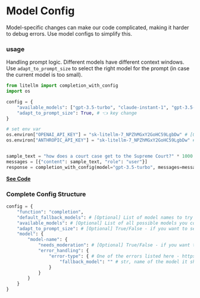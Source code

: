 # Model Config

Model-specific changes can make our code complicated, making it harder to debug errors. Use model configs to simplify this. 

### usage

Handling prompt logic. Different models have different context windows. Use `adapt_to_prompt_size` to select the right model for the prompt (in case the current model is too small).

```python
from litellm import completion_with_config 
import os 

config = {
    "available_models": ["gpt-3.5-turbo", "claude-instant-1", "gpt-3.5-turbo-16k"],
    "adapt_to_prompt_size": True, # 👈 key change
}

# set env var
os.environ["OPENAI_API_KEY"] = "sk-litellm-7_NPZhMGxY2GoHC59LgbDw" # [OPTIONAL] replace with your openai key
os.environ["ANTHROPIC_API_KEY"] = "sk-litellm-7_NPZhMGxY2GoHC59LgbDw" # [OPTIONAL] replace with your anthropic key


sample_text = "how does a court case get to the Supreme Court?" * 1000
messages = [{"content": sample_text, "role": "user"}]
response = completion_with_config(model="gpt-3.5-turbo", messages=messages, config=config)
```

[**See Code**](https://github.com/BerriAI/litellm/blob/30724d9e51cdc2c3e0eb063271b4f171bc01b382/litellm/utils.py#L2783)

### Complete Config Structure

```python
config = {
    "function": "completion", 
    "default_fallback_models": # [Optional] List of model names to try if a call fails
    "available_models": # [Optional] List of all possible models you could call 
    "adapt_to_prompt_size": # [Optional] True/False - if you want to select model based on prompt size (will pick from available_models)
    "model": {
        "model-name": {
            "needs_moderation": # [Optional] True/False - if you want to call openai moderations endpoint before making completion call. Will raise exception, if flagged. 
            "error_handling": {
                "error-type": { # One of the errors listed here - https://docs.litellm.ai/docs/exception_mapping#custom-mapping-list
                    "fallback_model": "" # str, name of the model it should try instead, when that error occurs 
                }
            }
        }
    }
}
```